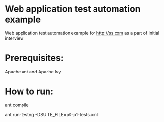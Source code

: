 # Web application test automation example
Web application test automation example for http://ss.com as a part of initial interview

# Prerequisites: 

Apache ant and Apache Ivy

# How to run:

ant compile

ant run-testng -DSUITE_FILE=p0-p1-tests.xml
